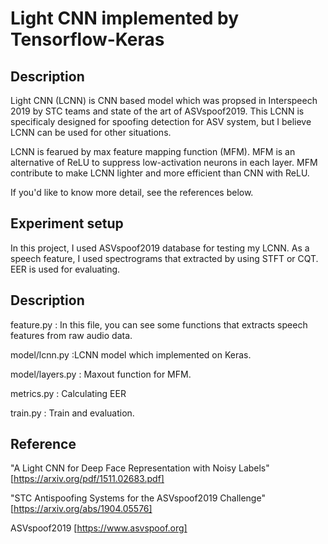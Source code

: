 # Light CNN implemented by Tensorflow-Keras

## Description
Light CNN (LCNN) is CNN based model which was propsed in Interspeech 2019 by STC teams and state of the art of ASVspoof2019.
This LCNN is specificaly designed for spoofing detection for ASV system, but I believe LCNN can be used for other situations.

LCNN is fearued by max feature mapping function (MFM).
MFM is an alternative of ReLU to suppress low-activation neurons in each layer.
MFM contribute to make LCNN lighter and more efficient than CNN with ReLU.

If you'd like to know more detail, see the references below.

## Experiment setup
In this project, I used ASVspoof2019 database for testing my LCNN.
As a speech feature, I used spectrograms that extracted by using STFT or CQT. 
EER is used for evaluating.


## Description
feature.py : In this file, you can see some functions that extracts speech features from raw audio data. 

model/lcnn.py :LCNN model which implemented on Keras.

model/layers.py : Maxout function for MFM.

metrics.py : Calculating EER

train.py : Train and evaluation.


## Reference
"A Light CNN for Deep Face Representation with Noisy Labels" [https://arxiv.org/pdf/1511.02683.pdf]

"STC Antispoofing Systems for the ASVspoof2019 Challenge" [https://arxiv.org/abs/1904.05576]

ASVspoof2019 [https://www.asvspoof.org]
